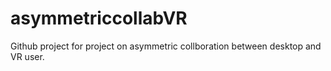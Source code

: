 # asymmetriccollabVR
Github project for project on asymmetric collboration between desktop and VR user.
